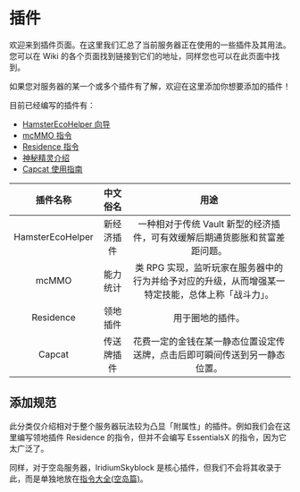 # 插件

欢迎来到插件页面。在这里我们汇总了当前服务器正在使用的一些插件及其用法。您可以在 Wiki 的各个页面找到链接到它们的地址，同样您也可以在此页面中找到。

如果您对服务器的某一个或多个插件有了解，欢迎在这里添加你想要添加的插件！

目前已经编写的插件有：

- [HamsterEcoHelper 向导](/plugins/hamsterecohelper-guide.md)
- [mcMMO 指令](/plugins/mcmmo-commands.md)
- [Residence 指令](/plugins/residence-commands.md)
- [神秘精灵介绍](/plugins/sprite.md)
- [Capcat 使用指南](/plugins/capcat.md)

|插件名称|中文俗名|用途|
|:-:|:-:|:-:|
|HamsterEcoHelper|新经济插件|一种相对于传统 Vault 新型的经济插件，可有效缓解后期通货膨胀和贫富差距问题。|
|mcMMO|能力统计|类 RPG 实现，监听玩家在服务器中的行为并给予对应的升级，从而增强某一特定技能，总体上称「战斗力」。|
|Residence|领地插件|用于圈地的插件。|
|Capcat|传送牌插件|花费一定的金钱在某一静态位置设定传送牌，点击后即可瞬间传送到另一静态位置。|

## 添加规范

此分类仅介绍相对于整个服务器玩法较为凸显「附属性」的插件。例如我们会在这里编写领地插件 Residence 的指令，但并不会编写 EssentialsX 的指令，因为它太广泛了。

同样，对于空岛服务器，IridiumSkyblock 是核心插件，但我们不会将其收录于此，而是单独地放在[指令大全(空岛篇)](/others/commands-for-skyblock.md)。
